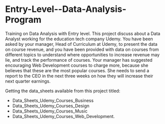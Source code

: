# Entry-Level--Data-Analysis-Program
Training on Data Analysis with Entry level. 
This project discuss about a Data Analyst working for the education tech company Udemy. You have been asked by your manager, Head of Curriculum at Udemy, to present the data on course revenue, and you have been provided with data on courses from different topics to understand where opportunities to increase revenue may lie, and track the performance of courses.
Your manager has suggested encouraging Web Development courses to charge more, because she believes that these are the most popular courses. She needs to send a report to the CEO in the next three weeks on how they will increase their next quarter earnings.

Getting the data_sheets available from this project titled:
- Data_Sheets_Udemy_Courses_Business
- Data_Sheets_Udemy_Courses_Design
- Data_Sheets_Udemy_Courses_Music
- Data_Sheets_Udemy_Courses_Web_Development.
